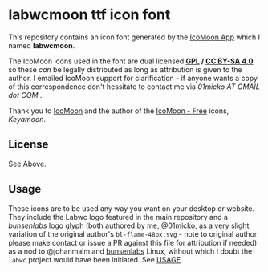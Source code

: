 # labwcmoon ttf icon font

This repository contains an icon font generated by the [IcoMoon App](https://icomoon.io/app/) which I named **labwcmoon**.

The IcoMoon icons used in the font are dual licensed **[GPL](https://www.gnu.org/licenses/old-licenses/gpl-2.0.en.html) / [CC BY-SA 4.0](https://creativecommons.org/licenses/by-sa/4.0/)** so these _can_ be legally distributed as long as attribution is given to the author. I emailed IcoMoon support for clarification - if anyone wants a copy of this correspondence don't hessitate to contact me via _01micko AT GMAIL dot COM_ .

Thank you to [IcoMoon](https://icomoon.io/) and the author of the [IcoMoon - Free](https://icomoon.io/app/#/select/library) icons, _Keyamoon_.

## License

See Above.

## Usage

These icons are to be used any way you want on your desktop or website. They include the Labwc logo featured in the main repository and a _bunsenlabs_ logo glyph (both authored by me, @01micko, as a very slight variation of the original author's `bl-flame-48px.svg` - note to original author: please make contact or issue a PR against this file for attribution if needed) as a nod to @johanmalm and [bunsenlabs](https://www.bunsenlabs.org/) Linux, without which I doubt the `labwc` project would have been initiated. See [USAGE](USAGE.md).

